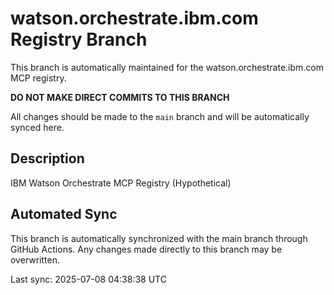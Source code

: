 # watson.orchestrate.ibm.com Registry Branch

This branch is automatically maintained for the watson.orchestrate.ibm.com MCP registry.

**DO NOT MAKE DIRECT COMMITS TO THIS BRANCH**

All changes should be made to the `main` branch and will be automatically synced here.

## Description
IBM Watson Orchestrate MCP Registry (Hypothetical)

## Automated Sync
This branch is automatically synchronized with the main branch through GitHub Actions.
Any changes made directly to this branch may be overwritten.

Last sync: 2025-07-08 04:38:38 UTC
